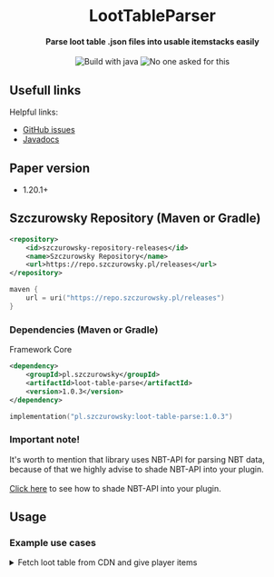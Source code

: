 <div align="center">
<h1>LootTableParser</h1>
<h4>Parse loot table .json files into usable itemstacks easily</h4>
<img src="https://forthebadge.com/images/badges/made-with-java.svg" alt="Build with java">
<img src="https://forthebadge.com/images/badges/you-didnt-ask-for-this.svg" alt="No one asked for this">
</div>

## Usefull links
Helpful links:
- [GitHub issues](https://github.com/Szczurowsky/LootTableParser/issues)
- [Javadocs](https://szczurowsky.github.io/LootTableParser/)

## Paper version
- 1.20.1+

## Szczurowsky Repository (Maven or Gradle) ️
```xml
<repository>
    <id>szczurowsky-repository-releases</id>
    <name>Szczurowsky Repository</name>
    <url>https://repo.szczurowsky.pl/releases</url>
</repository>
```
```kotlin
maven {
    url = uri("https://repo.szczurowsky.pl/releases")
}
```

### Dependencies (Maven or Gradle)
Framework Core
```xml
<dependency>
    <groupId>pl.szczurowsky</groupId>
    <artifactId>loot-table-parse</artifactId>
    <version>1.0.3</version>
</dependency>
```
```kotlin
implementation("pl.szczurowsky:loot-table-parse:1.0.3")
```

### Important note!
It's worth to mention that library uses NBT-API for parsing NBT data, because of that we highly advise to shade NBT-API
into your plugin. <br><br>
<a href="https://github.com/tr7zw/Item-NBT-API/wiki/Using-Maven" target="_blank">Click here</a> to see how to shade NBT-API into your plugin.

## Usage

### Example use cases

<details>
<summary>Fetch loot table from CDN and give player items</summary>

```java
public class ExamplePlugin extends JavaPlugin {

    private ParsedLootTable parsedLootTable;
    
    @Override
    public void onEnable() {
        this.parsedLootTable = new ParsedLootTable(new URL("https://example.com/loot-table"));
        try {
            parsedLootTable.fetch();
        } catch (Exception e) {
            e.printStackTrace();
        }
    }
    
}

```

```java
public class ExampleListener implements Listener {

    private final ParsedLootTable parsedLootTable;
    
    public ExampleListener(ParsedLootTable parsedLootTable) {
        this.parsedLootTable = parsedLootTable;
    }
    
    @EventHandler
    public void onPlayerJoin(PlayerJoinEvent event) {
        Player player = event.getPlayer();
        this.parsedLootTable.getLoot(false).forEach(item -> player.getInventory().addItem(item));
    }
    
}
```

</details>

